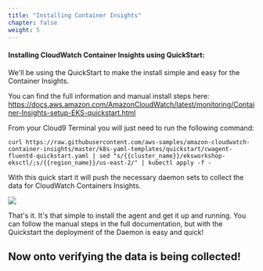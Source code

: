 ```yaml
---
title: "Installing Container Insights"
chapter: false
weight: 5
---
```



<h4>Installing CloudWatch Container Insights using QuickStart: </h4>

We'll be using the QuickStart to make the install simple and easy for the Container Insights. 

You can find the full information and manual install steps here: https://docs.aws.amazon.com/AmazonCloudWatch/latest/monitoring/Container-Insights-setup-EKS-quickstart.html 


From your Cloud9 Terminal you will just need to run the following command:


```
curl https://raw.githubusercontent.com/aws-samples/amazon-cloudwatch-container-insights/master/k8s-yaml-templates/quickstart/cwagent-fluentd-quickstart.yaml | sed "s/{{cluster_name}}/eksworkshop-eksctl/;s/{{region_name}}/us-east-2/" | kubectl apply -f -
```

With this quick start it will push the necessary daemon sets to collect the data for CloudWatch Containers Insights.


<img src="/ekscloudwatchcontainerinsights/img/cwdaemon.png">

That's it. It's that simple to install the agent and get it up and running. You can follow the manual steps in the full documentation, but with the Quickstart the deployment of the Daemon is easy and quick! 

## Now onto verifying the data is being collected! ##